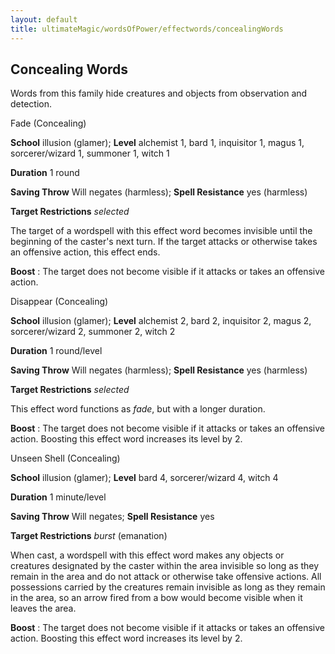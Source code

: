 ```yaml
---
layout: default
title: ultimateMagic/wordsOfPower/effectwords/concealingWords
---
```

## Concealing Words

Words from this family hide creatures and objects from observation and detection.

Fade (Concealing)

**School** illusion (glamer); **Level** alchemist 1, bard 1, inquisitor 1, magus 1, sorcerer/wizard 1, summoner 1, witch 1

**Duration** 1 round

**Saving Throw** Will negates (harmless); **Spell Resistance** yes (harmless)

**Target Restrictions** _selected_

The target of a wordspell with this effect word becomes invisible until the beginning of the caster's next turn. If the target attacks or otherwise takes an offensive action, this effect ends.

**Boost** : The target does not become visible if it attacks or takes an offensive action.

Disappear (Concealing)

**School** illusion (glamer); **Level** alchemist 2, bard 2, inquisitor 2, magus 2, sorcerer/wizard 2, summoner 2, witch 2

**Duration** 1 round/level

**Saving Throw** Will negates (harmless); **Spell Resistance** yes (harmless)

**Target Restrictions** _selected_

This effect word functions as _fade_, but with a longer duration.

**Boost** : The target does not become visible if it attacks or takes an offensive action. Boosting this effect word increases its level by 2.

Unseen Shell (Concealing)

**School** illusion (glamer); **Level** bard 4, sorcerer/wizard 4, witch 4

**Duration** 1 minute/level

**Saving Throw** Will negates; **Spell Resistance** yes

**Target Restrictions** _burst_ (emanation)

When cast, a wordspell with this effect word makes any objects or creatures designated by the caster within the area invisible so long as they remain in the area and do not attack or otherwise take offensive actions. All possessions carried by the creatures remain invisible as long as they remain in the area, so an arrow fired from a bow would become visible when it leaves the area.

**Boost** : The target does not become visible if it attacks or takes an offensive action. Boosting this effect word increases its level by 2.

